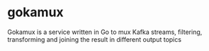 # gokamux
Gokamux is a service written in Go to mux Kafka streams, filtering, transforming and joining the result in different output topics
